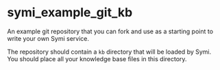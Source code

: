 # symi_example_git_kb

An example git repository that you can fork and use as a starting point to write your own Symi service.

The repository should contain a `kb` directory that will be loaded by Symi. You should place all your knowledge base files in this directory.